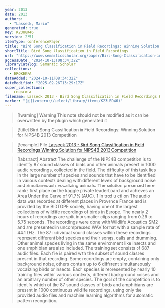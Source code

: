 ```yaml
---
year: 2013
date: 2013
authors:
  - "Lasseck, Mario"
generated: true
key: K23U8D46
version: 2251
itemType: conferencePaper
title: "Bird Song Classification in Field Recordings: Winning Solution for NIPS4B 2013 Competition"
shortTitle: Bird Song Classification in Field Recordings
url: "https://www.semanticscholar.org/paper/Bird-Song-Classification-in-Field-Recordings%3A-for-*-Lasseck/95e0623c25126610014820dd7a04207a1fce900a"
accessDate: "2024-10-11T08:34:32Z"
libraryCatalog: Semantic Scholar
collections:
  - ERQKEKFA
dateAdded: "2024-10-11T08:34:32Z"
dateModified: "2025-02-26T13:29:17Z"
super_collections:
  - ERQKEKFA
filename: Lasseck 2013 - Bird Song Classification in Field Recordings Winning Solution for NIPS4B 2013 Competition
marker: "[🇿](zotero://select/library/items/K23U8D46)"
---
```


>[!warning] Warning
> This note should not be modified as it can be overwritten by the plugin which generated it

> [!title] Bird Song Classification in Field Recordings: Winning Solution for NIPS4B 2013 Competition

> [!example] File
> [Lasseck 2013 - Bird Song Classification in Field Recordings Winning Solution for NIPS4B 2013 Competition](Lasseck%202013%20-%20Bird%20Song%20Classification%20in%20Field%20Recordings%20Winning%20Solution%20for%20NIPS4B%202013%20Competition.pdf)

> [!abstract] Abstract
> The challenge of the NIPS4B competition is to identify 87 sound classes of birds and other animals present in 1000 audio recordings, collected in the field. The difficulty of this task lies in the large number of species and sounds that have to be identified in various contexts dealing with different levels of background noise and simultaneously vocalizing animals. The solution presented here ranks first place on the kaggle private leaderboard and achieves an Area Under the Curve of 91.7% (AUC). 1 In trod u cti on The audio data was recorded at different places in Provence France and is provided by the BIOTOPE society, having one of the largest collections of wildlife recordings of birds in Europe. The nearly 2 hours of recordings are split into smaller clips ranging from 0.25 to 5.75 seconds. The recordings were done with Wildlife Acoustics SM2 and are presented in uncompressed WAV format with a sample rate of 44.1 kHz. The 87 individual sound classes within these recordings represent different bird species and their songs, calls and drumming. Other animal species living in the same environment like insects and one amphibian are also included. The training set consists of 687 audio files. Each file is paired with the subset of sound classes present in that recording. Some recordings are empty, containing only background noise, others contain up to 6 different simultaneously vocalizing birds or insects. Each species is represented by nearly 10 training files within various contexts, different background noises and an arbitrary number of other species. The goal of the competition is to identify which of the 87 sound classes of birds and amphibians are present in 1000 continuous wildlife recordings, using only the provided audio files and machine learning algorithms for automatic pattern recognition.

